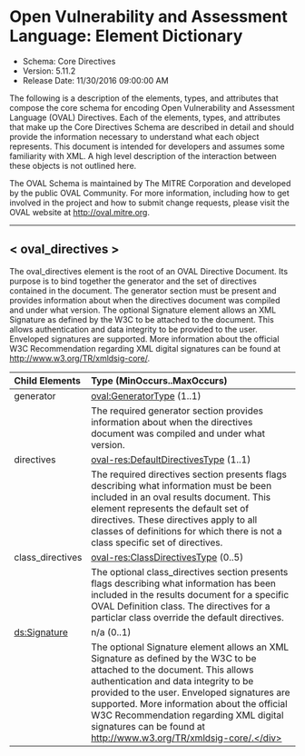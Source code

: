 # Open Vulnerability and Assessment Language: Element Dictionary

* Schema: Core Directives  
* Version: 5.11.2  
* Release Date: 11/30/2016 09:00:00 AM

The following is a description of the elements, types, and attributes that compose the core schema for encoding Open Vulnerability and Assessment Language (OVAL) Directives. Each of the elements, types, and attributes that make up the Core Directives Schema are described in detail and should provide the information necessary to understand what each object represents. This document is intended for developers and assumes some familiarity with XML. A high level description of the interaction between these objects is not outlined here.

The OVAL Schema is maintained by The MITRE Corporation and developed by the public OVAL Community. For more information, including how to get involved in the project and how to submit change requests, please visit the OVAL website at http://oval.mitre.org.

______________
  
## <a name="oval_directives"></a>< oval_directives >

The oval_directives element is the root of an OVAL Directive Document. Its purpose is to bind together the generator and the set of directives contained in the document. The generator section must be present and provides information about when the directives document was compiled and under what version. The optional Signature element allows an XML Signature as defined by the W3C to be attached to the document. This allows authentication and data integrity to be provided to the user. Enveloped signatures are supported. More information about the official W3C Recommendation regarding XML digital signatures can be found at http://www.w3.org/TR/xmldsig-core/.

| Child Elements | Type (MinOccurs..MaxOccurs) |  
|:-------------- |:--------------------------- |  
| generator | [oval:GeneratorType](oval-common-schema.md#GeneratorType)  (1..1) |  
||<div>The required generator section provides information about when the directives document was compiled and under what version.</div>|  
| directives | [oval-res:DefaultDirectivesType](oval-results-schema.md#DefaultDirectivesType)  (1..1) |  
||<div>The required directives section presents flags describing what information must be been included in an oval results document. This element represents the default set of directives. These directives apply to all classes of definitions for which there is not a class specific set of directives.</div>|  
| class_directives | [oval-res:ClassDirectivesType](oval-results-schema.md#ClassDirectivesType)  (0..5) |  
||<div>The optional class_directives section presents flags describing what information has been included in the results document for a specific OVAL Definition class. The directives for a particlar class override the default directives.</div>|  
| [ds:Signature](http://www.w3.org/TR/xmldsig-core/#sec-Signature)  | n/a (0..1) |  
||<div>The optional Signature element allows an XML Signature as defined by the W3C to be attached to the document. This allows authentication and data integrity to be provided to the user. Enveloped signatures are supported. More information about the official W3C Recommendation regarding XML digital signatures can be found at http://www.w3.org/TR/xmldsig-core/.</div>|  
  
